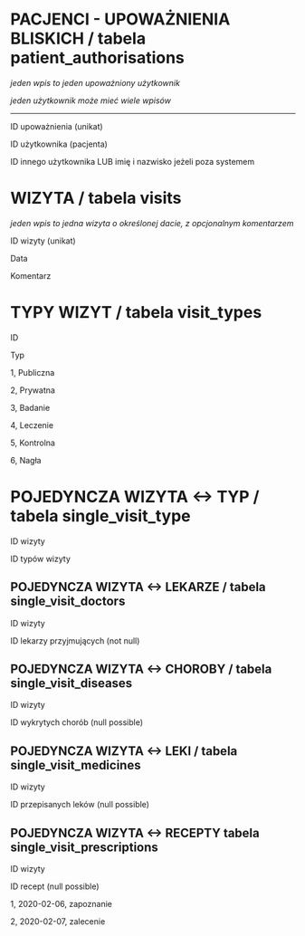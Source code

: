 PACJENCI - UPOWAŻNIENIA BLISKICH / tabela **patient_authorisations**
=

*jeden wpis to jeden upoważniony użytkownik*

*jeden użytkownik może mieć wiele wpisów*

---

ID upoważnienia (unikat)

ID użytkownika (pacjenta)

ID innego użytkownika LUB imię i nazwisko jeżeli poza systemem

WIZYTA / tabela **visits**
=

*jeden wpis to jedna wizyta o określonej dacie, z opcjonalnym komentarzem*

ID wizyty (unikat)

Data

Komentarz

TYPY WIZYT / tabela **visit_types**
=

ID

Typ

1, Publiczna

2, Prywatna

3, Badanie

4, Leczenie

5, Kontrolna

6, Nagła

POJEDYNCZA WIZYTA <-> TYP / tabela **single_visit_type**
=

ID wizyty

ID typów wizyty

POJEDYNCZA WIZYTA <-> LEKARZE / tabela **single_visit_doctors**
-

ID wizyty

ID lekarzy przyjmujących (not null)

POJEDYNCZA WIZYTA <-> CHOROBY / tabela **single_visit_diseases**
-

ID wizyty

ID wykrytych chorób (null possible)

POJEDYNCZA WIZYTA <-> LEKI / tabela **single_visit_medicines**
-

ID wizyty

ID przepisanych leków (null possible)

POJEDYNCZA WIZYTA <-> RECEPTY tabela **single_visit_prescriptions**
-

ID wizyty

ID recept (null possible)

1, 2020-02-06, zapoznanie

2, 2020-02-07, zalecenie